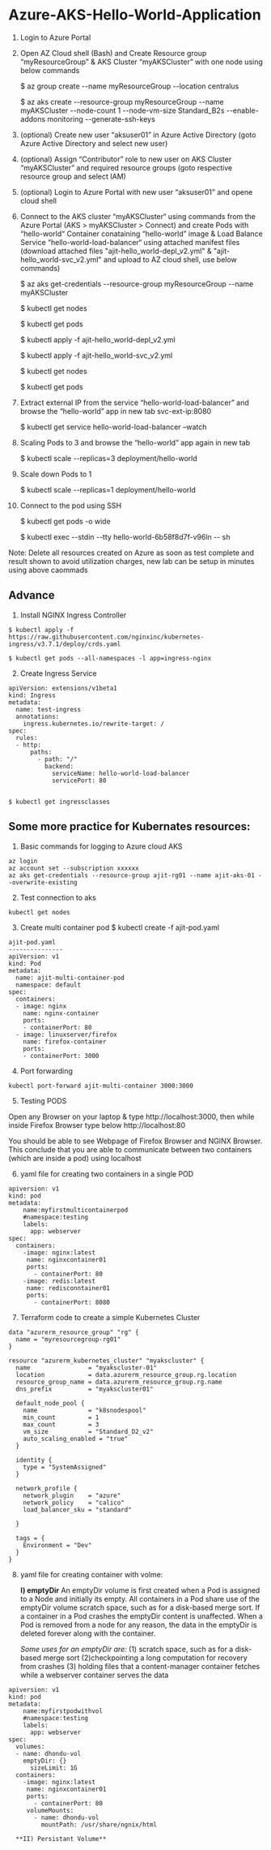 # Azure-AKS-Hello-World-Application

1. Login to Azure Portal

2. Open AZ Cloud shell (Bash) and Create Resource group “myResourceGroup” & AKS Cluster “myAKSCluster” with one node using below commands

    $ az group create --name myResourceGroup --location centralus

    $ az aks create --resource-group myResourceGroup --name myAKSCluster --node-count 1 --node-vm-size Standard_B2s --enable-addons monitoring --generate-ssh-keys

3. (optional) Create new user “aksuser01” in Azure Active Directory (goto Azure Active Directory and select new user)

4. (optional) Assign “Contributor” role to new user on AKS Cluster “myAKSCluster” and required resource groups (goto respective resource group and select IAM)

5. (optional) Login to Azure Portal with new user “aksuser01” and opene cloud shell

6. Connect to the AKS cluster “myAKSCluster“ using commands from the Azure Portal (AKS > myAKSCluster > Connect) and create Pods with “hello-world“ Container conataining “hello-world” image & Load Balance Service “hello-world-load-balancer“ using attached manifest files (download attached files "ajit-hello_world-depl_v2.yml" & "ajit-hello_world-svc_v2.yml" and upload to AZ cloud shell, use below commands)

    $ az aks get-credentials --resource-group myResourceGroup --name myAKSCluster

    $ kubectl get nodes

    $ kubectl get pods

    $ kubectl apply -f ajit-hello_world-depl_v2.yml

    $ kubectl apply -f ajit-hello_world-svc_v2.yml

    $ kubectl get nodes

    $ kubectl get pods

7. Extract external IP from the service “hello-world-load-balancer” and browse the “hello-world” app in new tab svc-ext-ip:8080

    $ kubectl get service hello-world-load-balancer –watch

8. Scaling Pods to 3 and browse the “hello-world” app again in new tab

    $ kubectl scale --replicas=3 deployment/hello-world

9. Scale down Pods to 1

    $ kubectl scale --replicas=1 deployment/hello-world

10. Connect to the pod using SSH

    $ kubectl get pods -o wide

    $ kubectl exec --stdin --tty hello-world-6b58f8d7f-v96ln -- sh

Note: Delete all resources created on Azure as soon as test complete and result shown to avoid utilization charges, new lab can be setup in minutes using above caommads

## Advance 
1. Install NGINX Ingress Controller
``` 
$ kubectl apply -f https://raw.githubusercontent.com/nginxinc/kubernetes-ingress/v3.7.1/deploy/crds.yaml

$ kubectl get pods --all-namespaces -l app=ingress-nginx
```
2. Create Ingress Service
```
apiVersion: extensions/v1beta1
kind: Ingress
metadata:
  name: test-ingress
  annotations:
    ingress.kubernetes.io/rewrite-target: /
spec:
  rules:
  - http:
      paths:
        - path: "/"
          backend:
            serviceName: hello-world-load-balancer
            servicePort: 80
        

$ kubectl get ingressclasses
``` 

##    Some more practice for Kubernates resources: 

1. Basic commands for logging to Azure cloud AKS
```  
az login
az account set --subscription xxxxxx
az aks get-credentials --resource-group ajit-rg01 --name ajit-aks-01 --overwrite-existing
```  
2. Test connection to aks
```  
kubectl get nodes
```  
3. Create multi container pod
$ kubectl create -f ajit-pod.yaml
```  
ajit-pod.yaml
---------------  
apiVersion: v1
kind: Pod
metadata:
  name: ajit-multi-container-pod
  namespace: default
spec: 
  containers:
  - image: nginx
    name: nginx-container
    ports:
    - containerPort: 80
  - image: linuxserver/firefox
    name: firefox-container
    ports:
    - containerPort: 3000
```  

4. Port forwarding
```  
kubectl port-forward ajit-multi-container 3000:3000
```

5. Testing PODS

Open any Browser on your laptop & type http://localhost:3000, then while inside Firefox Browser type below http://localhost:80

You should be able to see Webpage of Firefox Browser and NGINX Browser. This conclude that you are able to communicate between two containers (which are inside a pod) using localhost


6. yaml file for creating two containers in a single POD

```
apiversion: v1
kind: pod
metadata:
    name:myfirstmulticontainerpod
    #namespace:testing
    labels:
      app: webserver
spec:
  containers:
    -image: nginx:latest
     name: nginxcontainer01
     ports:
       - containerPort: 80
    -image: redis:latest
     name: redisconntainer01
     ports:
       - containerPort: 8080
```

7. Terraform code to create a simple  Kubernetes Cluster 

```
data "azurerm_resource_group" "rg" {
  name = "myresourcegroup-rg01"
}

resource "azurerm_kubernetes_cluster" "myakscluster" {
  name                = "myakscluster-01"
  location            = data.azurerm_resource_group.rg.location
  resource_group_name = data.azurerm_resource_group.rg.name
  dns_prefix          = "myakscluster01"

  default_node_pool {
    name              = "k8snodespool"
    min_count         = 1
    max_count         = 3
    vm_size           = "Standard_D2_v2"
    auto_scaling_enabled = "true"
  }

  identity {
    type = "SystemAssigned"
  }

  network_profile {
    network_plugin    = "azure"
    network_policy    = "calico"
    load_balancer_sku = "standard"
    
  }

  tags = {
    Environment = "Dev"
  }
}
```
8. yaml file for creating container with volme:
   
   **I) emptyDir**
   An emptyDir volume is first created when a Pod is assigned to a Node and initially its empty. All containers in a Pod share use of the emptyDir volume scratch space, such as for a disk-based merge sort. If a container in a Pod crashes the emptyDir content is unaffected. When a Pod is removed from a node for any reason, the data in the emptyDir is deleted forever along with the container.
   
   *Some uses for an emptyDir are:*
    (1) scratch space, such as for a disk-based merge sort
    (2)checkpointing a long computation for recovery from crashes
    (3) holding files that a content-manager container fetches while a webserver container serves the data

```
apiversion: v1
kind: pod
metadata:
    name:myfirstpodwithvol
    #namespace:testing
    labels:
      app: webserver
spec:
  volumes:
  - name: dhondu-vol
    emptyDir: {}
      sizeLimit: 1G
  containers:
    -image: nginx:latest
     name: nginxcontainer01
     ports:
       - containerPort: 80
     volumeMounts:
       - name: dhondu-vol 
         mountPath: /usr/share/ngnix/html      
  ```

      **II) Persistant Volume**
